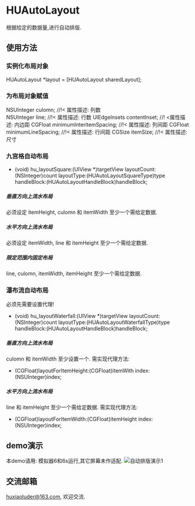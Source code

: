 # HUAutoLayout
根据给定的数据量,进行自动排版.


## 使用方法

### 实例化布局对象
HUAutoLayout *layout = [HUAutoLayout sharedLayout];

### 为布局对象赋值
NSUInteger culomn;               //!< 属性描述: 列数  
NSUInteger line;                 //!< 属性描述: 行数
UIEdgeInsets contentInset;       //! <属性描述: 内边距
CGFloat minimumInteritemSpacing; //!< 属性描述: 列间距
CGFloat minimumLineSpacing;      //!< 属性描述: 行间距
CGSize itemSize;                 //!< 属性描述: 尺寸

### 九宫格自动布局
- (void) hu_layoutSquare:(UIView *)targetView layoutCount:(NSInteger)count layoutType:(HUAutoLayoutSquareType)type handleBlock:(HUAutoLayoutHandleBlock)handleBlock;

##### 垂直方向上流水布局
必须设定 itemHeight, culomn 和 itemWidth 至少一个需给定数据.

##### 水平方向上流水布局
必须设定 itemWidth, line 和 itemHeight 至少一个需给定数据.

##### 限定范围内固定布局
line, culomn, itemWidth, itemHeight 至少一个需给定数据.

### 瀑布流自动布局
必须先需要设置代理!
- (void) hu_layoutWaterfall:(UIView *)targetView layoutCount:(NSInteger)count layoutType:(HUAutoLayoutWaterfallType)type handleBlock:(HUAutoLayoutHandleBlock)handleBlock;

##### 垂直方向上流水布局
culomn 和 itemWidth 至少设置一个.
需实现代理方法:
- (CGFloat)layoutForItemHeight:(CGFloat)itemWith index:(NSUInteger)index;

##### 水平方向上流水布局
line 和 itemHeight 至少一个需给定数据.
需实现代理方法:
- (CGFloat)layoutForItemWidth:(CGFloat)itemHeight index:(NSUInteger)index;


## demo演示
本demo请用: 模拟器6和6s运行,其它屏幕未作适配.
  ![自动排版演示1](https://github.com/huxiaoluder/HUAutoLayout/blob/master/Sourse/自动排版演示1.gif)

## 交流邮箱
huxiaoluder@163.com, 欢迎交流.








